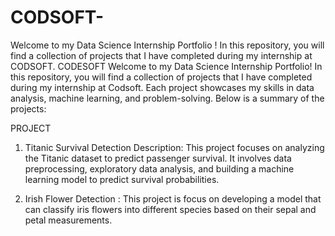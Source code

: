 # CODSOFT-
Welcome to my Data Science Internship Portfolio ! In this repository, you will find a collection of projects that I have completed during my internship at CODSOFT.
CODESOFT
Welcome to my Data Science Internship Portfolio! In this repository, you will find a collection of projects that I have completed during my internship at Codsoft. Each project showcases my skills in data analysis, machine learning, and problem-solving. Below is a summary of the projects:

PROJECT
1. Titanic Survival Detection Description: This project focuses on analyzing the Titanic dataset to predict passenger survival. It involves data preprocessing, exploratory data analysis, and building a machine learning model to predict survival probabilities.

2.  Irish Flower Detection : This project is focus on developing a model that can classify iris
flowers into different species based on their sepal and petal
measurements.
